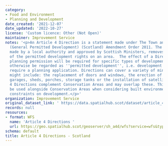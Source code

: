 ```yaml
---
category:
- Food and Environment
- Planning and Development
date_created: '2021-12-07'
date_updated: '2022-10-27'
license: 'Custom licence: Other (Not Open)'
maintainer: Improvement Service
notes: '<p>An Article 4 Direction is a statement made under The Town and Country Planning
  (General Permitted Development) (Scotland) Amendment Order 2011. The Direction,
  made by a local authority and approved by Scottish Ministers, removes all or some
  of the permitted development rights on an area.  The effect of a Direction is that
  planning permission will be required for specific types of development which would
  otherwise be regarded as ''permitted development'', i.e. development that does not
  require a planning application. Directions can cover a variety of minor works and
  might include: the replacement of doors and windows, the erection of gates, fences,
  garages, sheds, porches, storage tanks or the installation of satellite antennae.  Article
  4 Directions complement Conservation Areas and may overlap these. This dataset should
  be used alongside Conservation Areas when considering built environment heritage
  constraints on development.</p>'
organization: Improvement Service
original_dataset_link: ' https://data.spatialhub.scot/dataset/article_4_directions-is'
records: null
resources:
- format: WFS
  name: 'Article 4 Directions '
  url: https://geo.spatialhub.scot/geoserver/sh_a4d/wfs?service=wfs&typeName=sh_a4d:pub_a4d
schema: default
title: Article 4 Directions - Scotland
---
```

